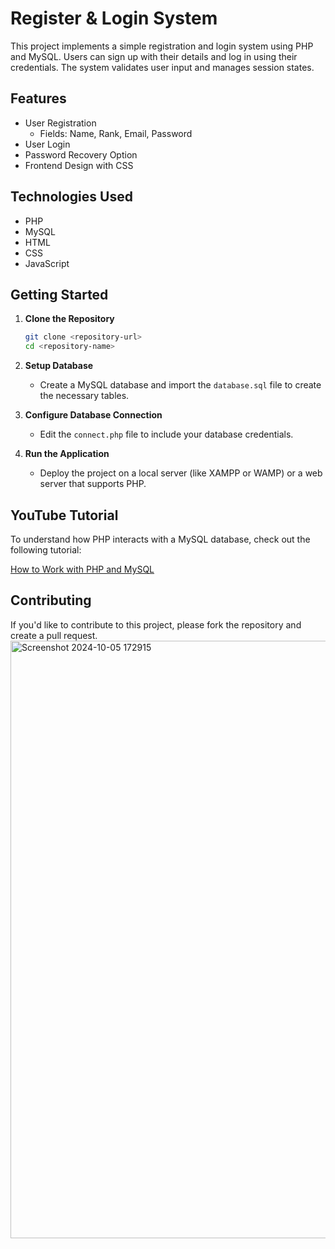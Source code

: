 
# Register & Login System

This project implements a simple registration and login system using PHP and MySQL. Users can sign up with their details and log in using their credentials. The system validates user input and manages session states.

## Features

- User Registration
  - Fields: Name, Rank, Email, Password
- User Login
- Password Recovery Option
- Frontend Design with CSS

## Technologies Used

- PHP
- MySQL
- HTML
- CSS
- JavaScript

## Getting Started

1. **Clone the Repository**

   ```bash
   git clone <repository-url>
   cd <repository-name>
   ```

2. **Setup Database**

   - Create a MySQL database and import the `database.sql` file to create the necessary tables.

3. **Configure Database Connection**

   - Edit the `connect.php` file to include your database credentials.

4. **Run the Application**

   - Deploy the project on a local server (like XAMPP or WAMP) or a web server that supports PHP.

## YouTube Tutorial

To understand how PHP interacts with a MySQL database, check out the following tutorial:

[How to Work with PHP and MySQL](https://youtube.com/watch?v=rHs0b2MaNpg&t=592s)

## Contributing

If you'd like to contribute to this project, please fork the repository and create a pull request.
<img width="956" alt="Screenshot 2024-10-05 172915" src="https://github.com/user-attachments/assets/66eb0b9c-104d-4d11-9ddd-1244e000b2e5">
